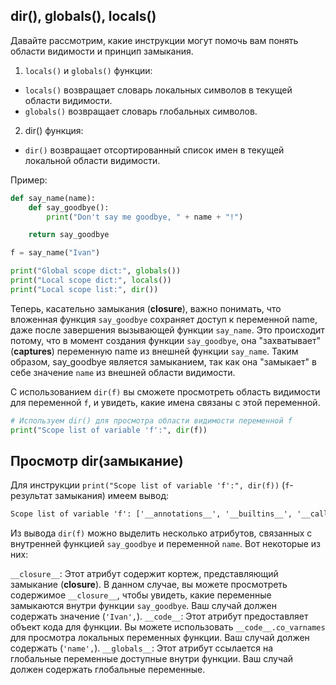 ## dir(), globals(), locals()
Давайте рассмотрим, какие инструкции могут помочь вам понять области видимости и принцип замыкания.

1. `locals()` и `globals()` функции:  
- `locals()` возвращает словарь локальных символов в текущей области видимости.
- `globals()` возвращает словарь глобальных символов.  

2. dir() функция:  
- `dir()` возвращает отсортированный список имен в текущей локальной области видимости.


Пример:
```python
def say_name(name):
    def say_goodbye():
        print("Don't say me goodbye, " + name + "!")

    return say_goodbye

f = say_name("Ivan")

print("Global scope dict:", globals())
print("Local scope dict:", locals())
print("Local scope list:", dir())
```

Теперь, касательно замыкания (**closure**), важно понимать, что вложенная функция `say_goodbye` сохраняет доступ к переменной name, даже после завершения вызывающей функции `say_name`. Это происходит потому, что в момент создания функции `say_goodbye`, она "захватывает" (**captures**) переменную name из внешней функции `say_name`. Таким образом, say_goodbye является замыканием, так как она "замыкает" в себе значение `name` из внешней области видимости.

С использованием `dir(f)` вы сможете просмотреть область видимости для переменной `f`, и увидеть, какие имена связаны с этой переменной.
```python
# Используем dir() для просмотра области видимости переменной f
print("Scope list of variable 'f':", dir(f))
```

## Просмотр dir(замыкание)
Для инструкции `print("Scope list of variable 'f':", dir(f))` (`f`- результат замыкания) имеем вывод:
```cmd
Scope list of variable 'f': ['__annotations__', '__builtins__', '__call__', '__class__', '__closure__', '__code__', '__defaults__', '__delattr__', '__dict__', '__dir__', '__doc__', '__eq__', '__format__', '__ge__', '__get__', '__getattribute__', '__globals__', '__gt__', '__hash__', '__init__', '__init_subclass__', '__kwdefaults__', '__le__', '__lt__', '__module__', '__name__', '__ne__', '__new__', '__qualname__', '__reduce__', '__reduce_ex__', '__repr__', '__setattr__', '__sizeof__', '__str__', '__subclasshook__']
```

Из вывода `dir(f)` можно выделить несколько атрибутов, связанных с внутренней функцией `say_goodbye` и переменной `name`. Вот некоторые из них:

`__closure__`: Этот атрибут содержит кортеж, представляющий замыкание (**closure**). В данном случае, вы можете просмотреть содержимое `__closure__`, чтобы увидеть, какие переменные замыкаются внутри функции `say_goodbye`. Ваш случай должен содержать значение (`'Ivan',`).
`__code__`: Этот атрибут предоставляет объект кода для функции. Вы можете использовать `__code__.co_varnames` для просмотра локальных переменных функции. Ваш случай должен содержать (`'name',`).
`__globals__`: Этот атрибут ссылается на глобальные переменные доступные внутри функции. Ваш случай должен содержать глобальные переменные.


